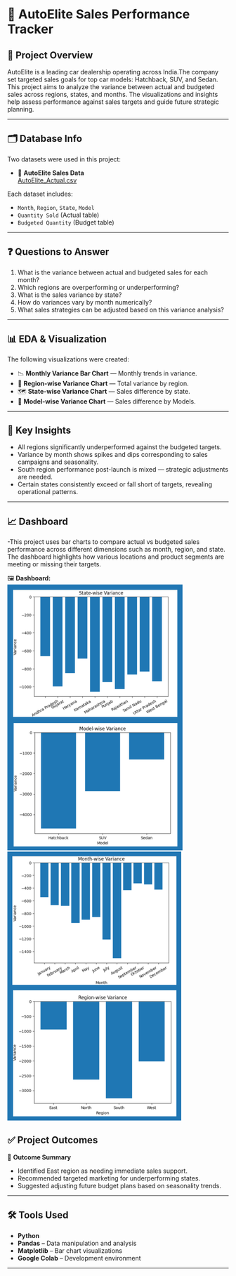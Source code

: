# 🚗 AutoElite Sales Performance Tracker

## 🧾 Project Overview

AutoElite is a leading car dealership operating across India.The company set targeted sales goals for top car models: Hatchback, SUV, and Sedan. This project aims to analyze the variance between actual and budgeted sales across regions, states, and months. The visualizations and insights help assess performance against sales targets and guide future strategic planning.

---

## 🗂️ Database Info

Two datasets were used in this project:

- 📄 **AutoElite Sales Data**  
  [AutoElite_Actual.csv](https://github.com/rashi12121/AutoElite_Sales_Performance_Tracker/blob/main/AutoElite_Data.csv)

Each dataset includes:
- `Month`, `Region`, `State`, `Model`
- `Quantity Sold` (Actual table)  
- `Budgeted Quantity` (Budget table)

---

## ❓ Questions to Answer

1. What is the variance between actual and budgeted sales for each month?
2. Which regions are overperforming or underperforming?
3. What is the sales variance by state?
4. How do variances vary by month numerically?
5. What sales strategies can be adjusted based on this variance analysis?

---

## 📊 EDA & Visualization

The following visualizations were created:
- 📉 **Monthly Variance Bar Chart** — Monthly trends in variance.
- 📍 **Region-wise Variance Chart** — Total variance by region.
- 🗺️ **State-wise Variance Chart** — Sales difference by state.
- 🚗 **Model-wise Variance Chart** — Sales difference by Models.

---

## 📌 Key Insights

- All regions significantly underperformed against the budgeted targets.
- Variance by month shows spikes and dips corresponding to sales campaigns and seasonality.
- South region performance post-launch is mixed — strategic adjustments are needed.
- Certain states consistently exceed or fall short of targets, revealing operational patterns.

---

## 📈 Dashboard 
-This project uses bar charts to compare actual vs budgeted sales performance across different dimensions such as month, region, and state. The dashboard highlights how various locations and product segments are meeting or missing their targets.

🖼️ **Dashboard:**  
![Dashboard](https://github.com/rashi12121/AutoElite_Sales_Performance_Tracker/blob/main/AutoElite%20Dashboard%201.png)
![Dashboard](https://github.com/rashi12121/AutoElite_Sales_Performance_Tracker/blob/main/AutoElite_Dashboard%202.png)


## ✅ Project Outcomes

📌 **Outcome Summary**  
- Identified East region as needing immediate sales support.
- Recommended targeted marketing for underperforming states.
- Suggested adjusting future budget plans based on seasonality trends.

---

## 🛠️ Tools Used

- **Python**
- **Pandas** – Data manipulation and analysis
- **Matplotlib** – Bar chart visualizations
- **Google Colab** – Development environment

---
